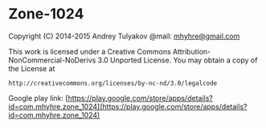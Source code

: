 # Zone-1024 #

Copyright (C) 2014-2015 Andrey Tulyakov
@mail: mhyhre@gmail.com

This work is licensed under a Creative Commons 
Attribution-NonCommercial-NoDerivs 3.0 Unported License.
You may obtain a copy of the License at

	http://creativecommons.org/licenses/by-nc-nd/3.0/legalcode

Google play link:
[https://play.google.com/store/apps/details?id=com.mhyhre.zone_1024](https://play.google.com/store/apps/details?id=com.mhyhre.zone_1024)
